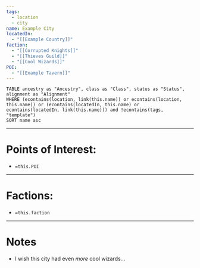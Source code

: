 ```yaml
---
tags:
  - location
  - city
name: Example City
locatedIn:
  - "[[Example Country]]"
faction:
  - "[[Corrupted Knights]]"
  - "[[Thieves Guild]]"
  - "[[Cool Wizards]]"
POI:
  - "[[Example Tavern]]"
---
```

```dataview
TABLE ancestry as "Ancestry", class as "Class", status as "Status", alignment as "Alignment"
WHERE (econtains(location, link(this.name)) or econtains(location, this.name)) or (econtains(locatedIn, this.name) or econtains(locatedIn, link(this.name))) and !econtains(tags, "template")
SORT name asc
```

---
# Points of Interest:
- `=this.POI`

---
# Factions:
- `=this.faction`

---
# Notes
- I wish this city had even *more* cool wizards...

